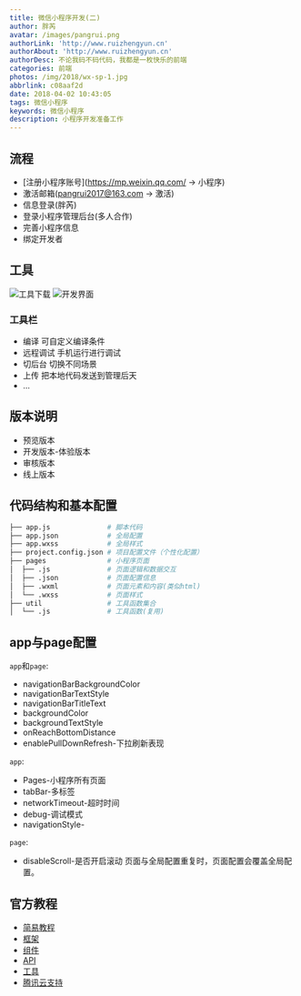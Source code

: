 ```yaml
---
title: 微信小程序开发(二)
author: 胖芮
avatar: /images/pangrui.png
authorLink: 'http://www.ruizhengyun.cn'
authorAbout: 'http://www.ruizhengyun.cn'
authorDesc: 不论我码不码代码，我都是一枚快乐的前端
categories: 前端
photos: /img/2018/wx-sp-1.jpg
abbrlink: c08aaf2d
date: 2018-04-02 10:43:05
tags: 微信小程序
keywords: 微信小程序
description: 小程序开发准备工作
---
```

## 流程
* [注册小程序账号](https://mp.weixin.qq.com/ -> 小程序)
* 激活邮箱(pangrui2017@163.com -> 激活)
* 信息登录(胖芮)
* 登录小程序管理后台(多人合作)
* 完善小程序信息
* 绑定开发者

## 工具
![工具下载](c08aaf2d/tool.png)
![开发界面](c08aaf2d/ide.png)
### 工具栏
* 编译
可自定义编译条件
* 远程调试
手机运行进行调试
* 切后台
切换不同场景
* 上传
把本地代码发送到管理后天
* ...

## 版本说明
* 预览版本
* 开发版本-体验版本
* 审核版本
* 线上版本

## 代码结构和基本配置
```r
├── app.js              # 脚本代码
├── app.json            # 全局配置
├── app.wxss            # 全局样式
├── project.config.json # 项目配置文件（个性化配置）
├── pages               # 小程序页面
│  ├── .js              # 页面逻辑和数据交互
│  ├── .json            # 页面配置信息
│  ├── .wxml            # 页面元素和内容(类似html)
│  └── .wxss            # 页面样式
├── util                # 工具函数集合
│  └── .js              # 工具函数(复用)
```

## app与page配置
`app`和`page`:
* navigationBarBackgroundColor
* navigationBarTextStyle
* navigationBarTitleText
* backgroundColor
* backgroundTextStyle
* onReachBottomDistance
* enablePullDownRefresh-下拉刷新表现

`app`:
* Pages-小程序所有页面
* tabBar-多标签
* networkTimeout-超时时间
* debug-调试模式
* navigationStyle-

`page`:
* disableScroll-是否开启滚动
页面与全局配置重复时，页面配置会覆盖全局配置。

## 官方教程
* [简易教程](https://developers.weixin.qq.com/miniprogram/dev/)
* [框架](https://developers.weixin.qq.com/miniprogram/dev/framework/MINA.html)
* [组件](https://developers.weixin.qq.com/miniprogram/dev/component/)
* [API](https://developers.weixin.qq.com/miniprogram/dev/api/)
* [工具](https://developers.weixin.qq.com/miniprogram/dev/devtools/devtools.html)
* [腾讯云支持](https://developers.weixin.qq.com/miniprogram/dev/qcloud/qcloud.html)